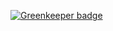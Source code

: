 
[![Greenkeeper badge](https://badges.greenkeeper.io/santoshyadav198613/express-mongoose-api.svg)](https://greenkeeper.io/)
